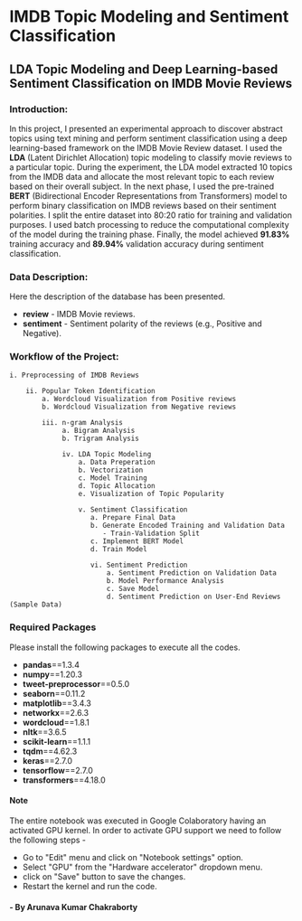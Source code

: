 # IMDB Topic Modeling and Sentiment Classification
## LDA Topic Modeling and Deep Learning-based Sentiment Classification on IMDB Movie Reviews

### Introduction:

In this project, I presented an experimental approach to discover abstract topics using text mining and perform sentiment classification using a deep learning-based framework on the IMDB Movie Review dataset. I used the **LDA** (Latent Dirichlet Allocation) topic modeling to classify movie reviews to a particular topic. During the experiment, the LDA model extracted 10 topics from the IMDB data and allocate the most relevant topic to each review based on their overall subject. In the next phase, I used the pre-trained **BERT** (Bidirectional Encoder Representations from Transformers) model to perform binary classification on IMDB reviews based on their sentiment polarities. I split the entire dataset into 80:20 ratio for training and validation purposes. I used batch processing to reduce the computational complexity of the model during the training phase. Finally, the model achieved **91.83%** training accuracy and **89.94%** validation accuracy during sentiment classification.

### Data Description:

Here the description of the database has been presented.

- **review** - IMDB Movie reviews.
- **sentiment** - Sentiment polarity of the reviews (e.g., Positive and Negative).

### Workflow of the Project:

    i. Preprocessing of IMDB Reviews

        ii. Popular Token Identification
            a. Wordcloud Visualization from Positive reviews
            b. Wordcloud Visualization from Negative reviews
    
            iii. n-gram Analysis
                 a. Bigram Analysis
                 b. Trigram Analysis
            
                 iv. LDA Topic Modeling
                     a. Data Preperation
                     b. Vectorization
                     c. Model Training
                     d. Topic Allocation
                     e. Visualization of Topic Popularity
                 
                     v. Sentiment Classification
                        a. Prepare Final Data
                        b. Generate Encoded Training and Validation Data
                           - Train-Validation Split
                        c. Implement BERT Model
                        d. Train Model
                 
                        vi. Sentiment Prediction
                            a. Sentiment Prediction on Validation Data
                            b. Model Performance Analysis
                            c. Save Model
                            d. Sentiment Prediction on User-End Reviews (Sample Data)
              
### Required Packages
Please install the following packages to execute all the codes.

- **pandas**==1.3.4
- **numpy**==1.20.3
- **tweet-preprocessor**==0.5.0
- **seaborn**==0.11.2
- **matplotlib**==3.4.3
- **networkx**==2.6.3
- **wordcloud**==1.8.1
- **nltk**==3.6.5
- **scikit-learn**==1.1.1
- **tqdm**==4.62.3
- **keras**==2.7.0
- **tensorflow**==2.7.0
- **transformers**==4.18.0              

#### Note
The entire notebook was executed in Google Colaboratory having an activated GPU kernel. In order to activate GPU support we need to follow the following steps -
- Go to "Edit" menu and click on "Notebook settings" option.
- Select "GPU" from the "Hardware accelerator" dropdown menu.
- click on "Save" button to save the changes.
- Restart the kernel and run the code.

#### - By Arunava Kumar Chakraborty

